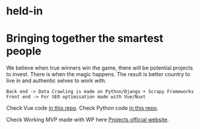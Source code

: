 # held-in
# Bringing together the smartest  people 
We believe when true winners win the game, there will be potential projects to invest. There is when the magic happens. The result is better country to live in and authentic selves to work with.

```
Back end -> Data Crawling is made on Python/Django + Scrapy Frameworks
Front end -> For SEO optimisation made with Vue/Nuxt
```

Check Vue code [in this repo](https://github.com/Khalimovs/datahack2020/).
Check Python code [in this repo](https://github.com/Khalimovs/held-in/).

Check Working MVP made with WP here [Projects official website](http://held-in.uz).
